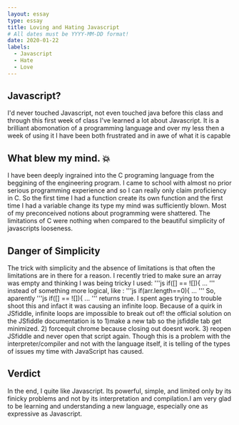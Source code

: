 ```yaml
---
layout: essay
type: essay
title: Loving and Hating Javascript
# All dates must be YYYY-MM-DD format!
date: 2020-01-22
labels:
  - Javascript
  - Hate
  - Love
---
```


## Javascript?

I'd never touched Javascript, not even touched java before this class and through this first week of class I've learned a lot about Javascript. It is a brilliant abomonation of a programming language and over my less then a week of using it I have been both frustrated and in awe of what it is capable
## What blew my mind. &#128165;
I have been deeply ingrained into the C programing language from the beggining of the engineering program. I came to school with almost no prior serious programming experience and so I can really only claim proficiency in C. So the first time I had a function create its own function and the first time I had a variable change its type my mind was sufficiently blown. Most of my preconceived notions about programming were shattered. The limitations of C were nothing when compared to the beautiful simplicity of javascripts looseness. 

## Danger of Simplicity

The trick with simplicity and the absence of limitations is that often the limitations are in there for a reason. I recently tried to make sure an array was empty and thinking I was being tricky I used:
'''js
if([] == ![]){
  ...
'''
instead of something more logical, like :
'''js
if(arr.length==0){
...
'''
So, aparently
'''js
if([] == ![]){
  ...
'''
returns true. I spent ages trying to trouble shoot this and infact it was causing an infinite loop. Because of a quirk in JSfiddle, infinite loops are impossible to break out of! the official solution on the JSfiddle documentation is to 1)make a new tab so the jsfiddle tab get minimized. 2) forcequit chrome because closing out doesnt work. 3) reopen JSfiddle and never open that script again.
Though this is a problem with the interpreter/compiler and not with the language itself, it is telling of the types of issues my time with JavaScript has caused. 
## Verdict
In the end, I quite like Javascript. Its powerful, simple, and limited only by its finicky problems and not by its interpretation and compilation.I am very glad to be learning and understanding a new language, especially one as expressive as Javascript.

